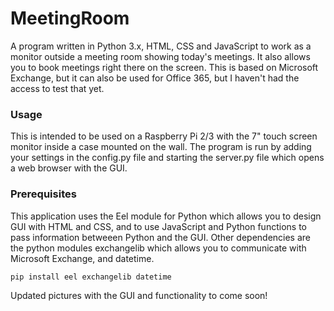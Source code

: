 # MeetingRoom
A program written in Python 3.x, HTML, CSS and JavaScript to work as a monitor outside a meeting room showing today's meetings. It also allows you to book meetings right there on the screen. This is based on Microsoft Exchange, but it can also be used for Office 365, but I haven't had the access to test that yet.

### Usage

This is intended to be used on a Raspberry Pi 2/3 with the 7" touch screen monitor inside a case mounted on the wall.
The program is run by adding your settings in the config.py file and starting the server.py file which opens a web browser with the GUI.

### Prerequisites

This application uses the Eel module for Python which allows you to design GUI with HTML and CSS, and to use JavaScript and Python functions to pass information betweeen Python and the GUI.
Other dependencies are the python modules exchangelib which allows you to communicate with Microsoft Exchange, and datetime.

```
pip install eel exchangelib datetime
```

Updated pictures with the GUI and functionality to come soon!
